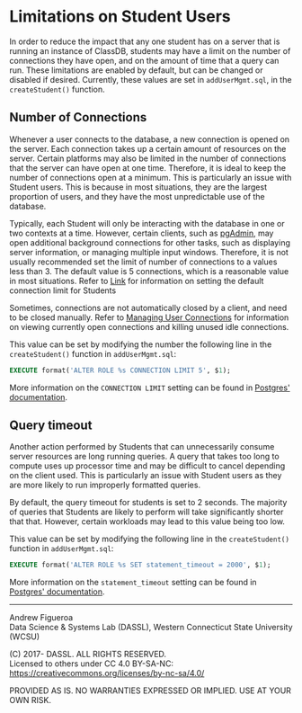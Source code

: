 # Limitations on Student Users

In order to reduce the impact that any one student has on a server that is running an instance of ClassDB, students may have a limit on the number of connections they have open, and on the amount of time that a query can run. These limitations are enabled by default, but can be changed or disabled if desired. Currently, these values are set in `addUserMgmt.sql`, in the `createStudent()` function.

## Number of Connections

Whenever a user connects to the database, a new connection is opened on the server. Each connection takes up a certain amount of resources on the server. Certain platforms may also be limited in the number of connections that the server can have open at one time. Therefore, it is ideal to keep the number of connections open at a minimum. This is particularly an issue with Student users. This is because in most situations, they are the largest proportion of users, and they have the most unpredictable use of the database.

Typically, each Student will only be interacting with the database in one or two contexts at a time. However, certain clients, such as [pgAdmin](https://www.pgadmin.org/), may open additional background connections for other tasks, such as displaying server information, or managing multiple input windows. Therefore, it is not usually recommended set the limit of number of connections to a values less than 3. The default value is 5 connections, which is a reasonable value in most situations. Refer to [Link]() for information on setting the default connection limit for Students

Sometimes, connections are not automatically closed by a client, and need to be closed manually. Refer to [Managing User Connections](https://github.com/DASSL/ClassDB/wiki/Managing-User-Connections) for information on viewing currently open connections and killing unused idle connections.

This value can be set by modifying the number the following line in the `createStudent()` function in `addUserMgmt.sql`:

```sql
EXECUTE format('ALTER ROLE %s CONNECTION LIMIT 5', $1);
```
More information on the `CONNECTION LIMIT` setting can be found in [Postgres' documentation](https://www.postgresql.org/docs/9.6/static/sql-createrole.html).

## Query timeout

Another action performed by Students that can unnecessarily consume server resources are long running queries. A query that takes too long to compute uses up processor time and may be difficult to cancel depending on the client used. This is particularly an issue with Student users as they are more likely to run improperly formatted queries.

By default, the query timeout for students is set to 2 seconds. The majority of queries that Students are likely to perform will take significantly shorter that that. However, certain workloads may lead to this value being too low.

This value can be set by modifying the following line in the `createStudent()` function in `addUserMgmt.sql`:

```sql
EXECUTE format('ALTER ROLE %s SET statement_timeout = 2000', $1);
```

More information on the `statement_timeout` setting can be found in [Postgres' documentation](https://www.postgresql.org/docs/9.6/static/runtime-config-client.html).

***

Andrew Figueroa  
Data Science & Systems Lab (DASSL), Western Connecticut State University (WCSU)

(C) 2017- DASSL. ALL RIGHTS RESERVED.  
Licensed to others under CC 4.0 BY-SA-NC:  
https://creativecommons.org/licenses/by-nc-sa/4.0/

PROVIDED AS IS. NO WARRANTIES EXPRESSED OR IMPLIED. USE AT YOUR OWN RISK.
